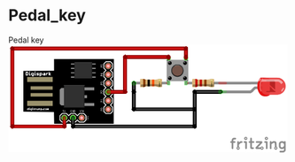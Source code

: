 # Pedal_key
Pedal key
<img src="https://github.com/boy4ik7/Pedal_key/blob/main/sheme.png" width="800">

